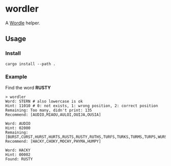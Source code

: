 # wordler

A [Wordle](https://www.nytimes.com/games/wordle/index.html) helper.

## Usage

### Install

```shell
cargo install --path .
```

### Example

Find the word **RUSTY**

```shell
> wordler
Word: STERN # also lowercase is ok
Hint: 11010 # 0: not exists, 1: wrong position, 2: correct position
Remaining: Too many, didn't print: 135
Recommend: [AUDIO,MIAOU,AULOI,OUIJA,OUSIA]

Word: AUDIO
Hint: 02000
Remaining: [BURST,CURST,HURST,HURTS,RUSTS,RUSTY,RUTHS,TURFS,TURKS,TURMS,TURPS,WURST,YURTS]
Recommend: [HACKY,CHOKY,MOCHY,PHYMA,HUMPY]

Word: HACKY
Hint: 00002
Found: RUSTY
```
